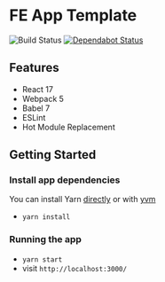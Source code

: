 # FE App Template

![Build Status](https://github.com/jackcohen5/fe-template/actions/workflows/build.yaml/badge.svg?branch=master)
[![Dependabot Status](https://api.dependabot.com/badges/status?host=github&repo=jackcohen5/fe-template)](https://dependabot.com)

## Features

* React 17
* Webpack 5
* Babel 7
* ESLint
* Hot Module Replacement

## Getting Started

### Install app dependencies

You can install Yarn [directly](https://yarnpkg.com/en/docs/install) or with [yvm](https://github.com/tophat/yvm)

* `yarn install`

### Running the app

* `yarn start`
* visit `http://localhost:3000/`
